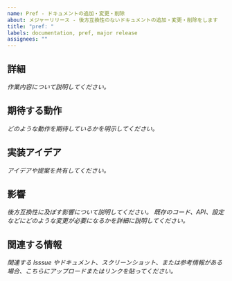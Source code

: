 ```yaml
---
name: Pref - ドキュメントの追加・変更・削除
about: メジャーリリース - 後方互換性のないドキュメントの追加・変更・削除をします
title: "pref: "
labels: documentation, pref, major release
assignees: ""
---
```


## 詳細

_作業内容について説明してください。_

## 期待する動作

_どのような動作を期待しているかを明示してください。_

## 実装アイデア

_アイデアや提案を共有してください。_

## 影響

_後方互換性に及ぼす影響について説明してください。_
_既存のコード、API、設定などにどのような変更が必要になるかを詳細に説明してください。_

## 関連する情報

_関連する Isssue やドキュメント、スクリーンショット、または参考情報がある場合、こちらにアップロードまたはリンクを貼ってください。_
